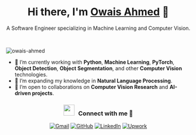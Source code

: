 <h1 align="center"> Hi there, I'm <a href="https://www.linkedin.com/in/owaisahmed/" target="blank">Owais Ahmed</a> 👋</h1> 
<p align="center"> A Software Engineer specializing in Machine Learning and Computer Vision. </p>
<br>

<p align="left"> <img src="https://komarev.com/ghpvc/?username=owaisahmed&label=Profile%20views&color=0e75b6&style=flat" alt="owais-ahmed" /> </p>

- 🔭 I’m currently working with **Python**, **Machine Learning**, **PyTorch**, **Object Detection**, **Object Segmentation**, and other **Computer Vision** technologies.
- 🌱 I’m expanding my knowledge in **Natural Language Processing**.
- 👯 I’m open to collaborations on **Computer Vision Research** and **AI-driven projects**.

<h3 align="center" > <img src="https://media.giphy.com/media/iY8CRBdQXODJSCERIr/giphy.gif" width="30" height="30" style="margin-right: 10px;">Connect with me 🤝 </h3>

<p align="center">
  <a href="mailto:owaisahmed142002@gmail.com"><img src="https://img.icons8.com/bubbles/50/000000/gmail.png" alt="Gmail"/></a>
  <a href="https://github.com/owaisahmed"><img src="https://img.icons8.com/bubbles/50/000000/github.png" alt="GitHub"/></a>
  <a href="https://www.linkedin.com/in/owaisahmed/"><img src="https://img.icons8.com/bubbles/50/000000/linkedin.png" alt="LinkedIn"/></a>
  <a href="https://www.upwork.com/freelancers/~01d0f80d1b8d230d23"><img src="https://img.icons8.com/?size=50&id=whwDjQbvJcmB&format=png" alt="Upwork"/></a>
</p>